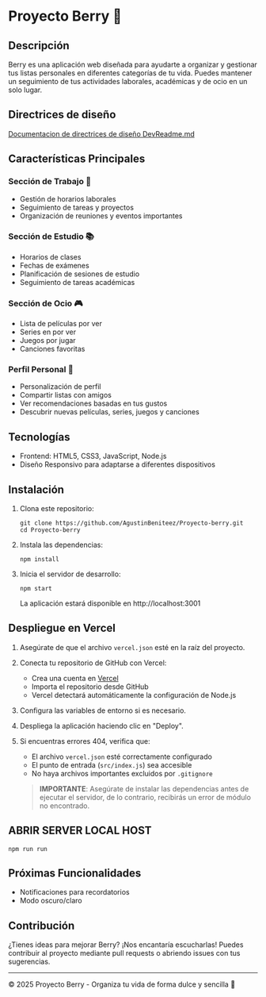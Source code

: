 # Proyecto Berry 🍓

## Descripción

Berry es una aplicación web diseñada para ayudarte a organizar y gestionar tus listas personales en diferentes categorías de tu vida. Puedes mantener un seguimiento de tus actividades laborales, académicas y de ocio en un solo lugar.

## Directrices de diseño
   [Documentacion de directrices de diseño DevReadme.md](./DevReadme.md)

## Características Principales

### Sección de Trabajo 💼
- Gestión de horarios laborales
- Seguimiento de tareas y proyectos
- Organización de reuniones y eventos importantes

### Sección de Estudio 📚
- Horarios de clases
- Fechas de exámenes
- Planificación de sesiones de estudio
- Seguimiento de tareas académicas

### Sección de Ocio 🎮
- Lista de películas por ver
- Series en por ver
- Juegos por jugar
- Canciones favoritas

### Perfil Personal 👤
- Personalización de perfil
- Compartir listas con amigos
- Ver recomendaciones basadas en tus gustos
- Descubrir nuevas películas, series, juegos y canciones

## Tecnologías

- Frontend: HTML5, CSS3, JavaScript, Node.js
- Diseño Responsivo para adaptarse a diferentes dispositivos

## Instalación
1. Clona este repositorio:
   ```
   git clone https://github.com/AgustinBeniteez/Proyecto-berry.git
   cd Proyecto-berry
   ```

2. Instala las dependencias:
   ```
   npm install
   ```

3. Inicia el servidor de desarrollo:
   ```
   npm start
   ```
   La aplicación estará disponible en http://localhost:3001

## Despliegue en Vercel

1. Asegúrate de que el archivo `vercel.json` esté en la raíz del proyecto.

2. Conecta tu repositorio de GitHub con Vercel:
   - Crea una cuenta en [Vercel](https://vercel.com)
   - Importa el repositorio desde GitHub
   - Vercel detectará automáticamente la configuración de Node.js

3. Configura las variables de entorno si es necesario.

4. Despliega la aplicación haciendo clic en "Deploy".

5. Si encuentras errores 404, verifica que:
   - El archivo `vercel.json` esté correctamente configurado
   - El punto de entrada (`src/index.js`) sea accesible
   - No haya archivos importantes excluidos por `.gitignore`
   
   > **IMPORTANTE**: Asegúrate de instalar las dependencias antes de ejecutar el servidor, de lo contrario, recibirás un error de módulo no encontrado.

## ABRIR SERVER LOCAL HOST
   ```
   npm run run
   ```
## Próximas Funcionalidades

- Notificaciones para recordatorios
- Modo oscuro/claro

## Contribución

¿Tienes ideas para mejorar Berry? ¡Nos encantaría escucharlas! Puedes contribuir al proyecto mediante pull requests o abriendo issues con tus sugerencias.

---

© 2025 Proyecto Berry - Organiza tu vida de forma dulce y sencilla 🍓